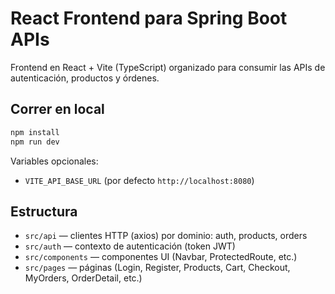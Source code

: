 # React Frontend para Spring Boot APIs

Frontend en React + Vite (TypeScript) organizado para consumir las APIs de autenticación, productos y órdenes.

## Correr en local

```bash
npm install
npm run dev
```

Variables opcionales:
- `VITE_API_BASE_URL` (por defecto `http://localhost:8080`)

## Estructura

- `src/api` — clientes HTTP (axios) por dominio: auth, products, orders
- `src/auth` — contexto de autenticación (token JWT)
- `src/components` — componentes UI (Navbar, ProtectedRoute, etc.)
- `src/pages` — páginas (Login, Register, Products, Cart, Checkout, MyOrders, OrderDetail, etc.)
